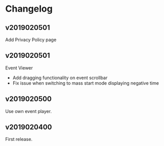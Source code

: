 Changelog
=========

v2019020501
-----------

Add Privacy Policy page


v2019020501
-----------

Event Viewer
- Add dragging functionality on event scrollbar
- Fix issue when switching to mass start mode displaying negative time

v2019020500
-----------

Use own event player. 

v2019020400
-----------

First release.
